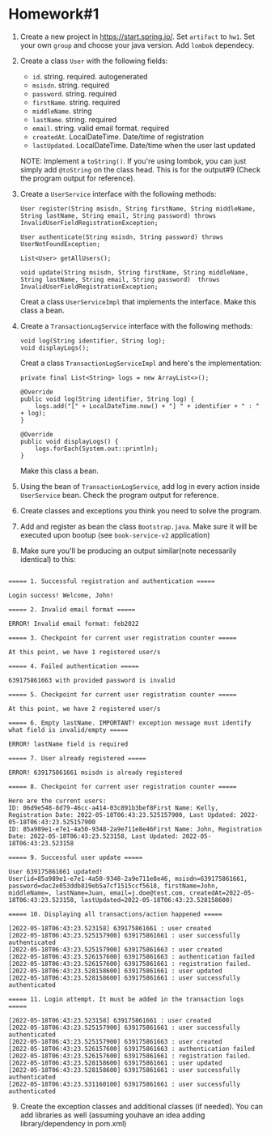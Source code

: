 # Homework#1

1. Create a new project in https://start.spring.io/. Set `artifact` to `hw1`. Set your own `group` and choose your java version. Add `lombok` dependecy.
2. Create a class `User` with the following fields:
    * `id`. string. required. autogenerated
    * `msisdn`. string. required
    * `password`. string. required
    * `firstName`. string. required
    * `middleName`. string
    * `lastName`. string. required
    * `email`. string. valid email format. required
    * `createdAt`. LocalDateTime. Date/time of registration
    * `lastUpdated`. LocalDateTime. Date/time when the user last updated

    NOTE: Implement a `toString()`. If you're using lombok, you can just simply add `@toString` on the class head. This is for the output#9 (Check the program output for reference).
3. Create a `UserService` interface with the following methods:
    ```
    User register(String msisdn, String firstName, String middleName, String lastName, String email, String password) throws InvalidUserFieldRegistrationException;
    
    User authenticate(String msisdn, String password) throws UserNotFoundException;
    
    List<User> getAllUsers();
    
    void update(String msisdn, String firstName, String middleName, String lastName, String email, String password)  throws InvalidUserFieldRegistrationException;
    ```
    Creat a class `UserServiceImpl` that implements the interface. Make this class a bean.
4. Create a `TransactionLogService` interface with the following methods:
    ```
    void log(String identifier, String log);
    void displayLogs();
    ```

    Creat a class `TransactionLogServiceImpl` and here's the implementation:
    ```
    private final List<String> logs = new ArrayList<>();

    @Override
    public void log(String identifier, String log) {
        logs.add("[" + LocalDateTime.now() + "] " + identifier + " : " + log);
    }

    @Override
    public void displayLogs() {
        logs.forEach(System.out::println);
    }
    ```

    Make this class a bean.
5. Using the bean of `TransactionLogService`, add log in every action inside `UserService` bean. Check the program output for reference.
6. Create classes and exceptions you think you need to solve the program.
7. Add and register as bean the class `Bootstrap.java`. Make sure it will be executed upon bootup (see `book-service-v2` application)
8. Make sure you'll be producing an output similar(note necessarily identical) to this:
```

===== 1. Successful registration and authentication =====

Login success! Welcome, John!

===== 2. Invalid email format =====

ERROR! Invalid email format: feb2022

===== 3. Checkpoint for current user registration counter =====

At this point, we have 1 registered user/s

===== 4. Failed authentication =====

639175861663 with provided password is invalid

===== 5. Checkpoint for current user registration counter =====

At this point, we have 2 registered user/s

===== 6. Empty lastName. IMPORTANT! exception message must identify what field is invalid/empty =====

ERROR! lastName field is required

===== 7. User already registered =====

ERROR! 639175861661 msisdn is already registered

===== 8. Checkpoint for current user registration counter =====

Here are the current users: 
ID: 06d9e548-8d79-46cc-a414-03c891b3bef8First Name: Kelly, Registration Date: 2022-05-18T06:43:23.525157900, Last Updated: 2022-05-18T06:43:23.525157900
ID: 85a989e1-e7e1-4a50-9348-2a9e711e8e46First Name: John, Registration Date: 2022-05-18T06:43:23.523158, Last Updated: 2022-05-18T06:43:23.523158

===== 9. Successful user update =====

User 639175861661 updated!
User(id=85a989e1-e7e1-4a50-9348-2a9e711e8e46, msisdn=639175861661, password=dac2e053ddb819eb5a7cf1515ccf5618, firstName=John, middleName=, lastName=Juan, email=j.doe@test.com, createdAt=2022-05-18T06:43:23.523158, lastUpdated=2022-05-18T06:43:23.528158600)

===== 10. Displaying all transactions/action happened =====

[2022-05-18T06:43:23.523158] 639175861661 : user created
[2022-05-18T06:43:23.525157900] 639175861661 : user successfully authenticated
[2022-05-18T06:43:23.525157900] 639175861663 : user created
[2022-05-18T06:43:23.526157600] 639175861663 : authentication failed
[2022-05-18T06:43:23.526157600] 639175861661 : registration failed.
[2022-05-18T06:43:23.528158600] 639175861661 : user updated
[2022-05-18T06:43:23.528158600] 639175861661 : user successfully authenticated

===== 11. Login attempt. It must be added in the transaction logs =====

[2022-05-18T06:43:23.523158] 639175861661 : user created
[2022-05-18T06:43:23.525157900] 639175861661 : user successfully authenticated
[2022-05-18T06:43:23.525157900] 639175861663 : user created
[2022-05-18T06:43:23.526157600] 639175861663 : authentication failed
[2022-05-18T06:43:23.526157600] 639175861661 : registration failed.
[2022-05-18T06:43:23.528158600] 639175861661 : user updated
[2022-05-18T06:43:23.528158600] 639175861661 : user successfully authenticated
[2022-05-18T06:43:23.531160100] 639175861661 : user successfully authenticated
```
9. Create the exception classes and additional classes (if needed). You can add libraries as well (assuming youhave an idea adding library/dependency in pom.xml)
